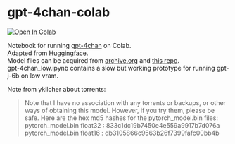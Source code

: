 # gpt-4chan-colab

[![Open In Colab][colab-badge]][colab-notebook]

[colab-notebook]: <https://colab.research.google.com/github/kanttouchthis/gpt-4chan-colab/blob/main/gpt-4chan.ipynb>
[colab-badge]: <https://colab.research.google.com/assets/colab-badge.svg>

Notebook for running [gpt-4chan](https://github.com/yk/gpt-4chan-public) on Colab. \
Adapted from [Huggingface](https://huggingface.co/ykilcher/gpt-4chan#how-to-use). \
Model files can be acquired from [archive.org](https://archive.org/details/gpt4chan_model_float16) and [this repo](https://github.com/Aspie96/gpt-4chan-model). \
gpt-4chan_low.ipynb contains a slow but working prototype for running gpt-j-6b on low vram.

Note from ykilcher about torrents:
>Note that I have no association with any torrents or backups, or other ways of obtaining this model. However, if you try them, please be safe. Here are the hex md5 hashes for the pytorch_model.bin files: pytorch_model.bin float32 : 833c1dc19b7450e4e559a9917b7d076a pytorch_model.bin float16 : db3105866c9563b26f7399fafc00bb4b
